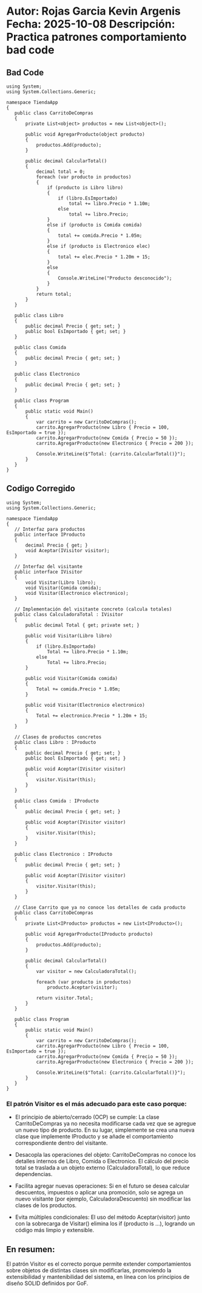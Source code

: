 #
Autor: Rojas Garcia Kevin Argenis
Fecha: 2025-10-08
Descripción: Practica patrones comportamiento bad code
 ============================================

## Bad Code

 ```
using System;
using System.Collections.Generic;

namespace TiendaApp
{
    public class CarritoDeCompras
    {
        private List<object> productos = new List<object>();

        public void AgregarProducto(object producto)
        {
            productos.Add(producto);
        }

        public decimal CalcularTotal()
        {
            decimal total = 0;
            foreach (var producto in productos)
            {
                if (producto is Libro libro)
                {
                    if (libro.EsImportado)
                        total += libro.Precio * 1.10m;
                    else
                        total += libro.Precio;
                }
                else if (producto is Comida comida)
                {
                    total += comida.Precio * 1.05m;
                }
                else if (producto is Electronico elec)
                {
                    total += elec.Precio * 1.20m + 15;
                }
                else
                {
                    Console.WriteLine("Producto desconocido");
                }
            }
            return total;
        }
    }

    public class Libro
    {
        public decimal Precio { get; set; }
        public bool EsImportado { get; set; }
    }

    public class Comida
    {
        public decimal Precio { get; set; }
    }

    public class Electronico
    {
        public decimal Precio { get; set; }
    }

    public class Program
    {
        public static void Main()
        {
            var carrito = new CarritoDeCompras();
            carrito.AgregarProducto(new Libro { Precio = 100, EsImportado = true });
            carrito.AgregarProducto(new Comida { Precio = 50 });
            carrito.AgregarProducto(new Electronico { Precio = 200 });

            Console.WriteLine($"Total: {carrito.CalcularTotal()}");
        }
    }
}

```

## Codigo Corregido

 ```
using System;
using System.Collections.Generic;

namespace TiendaApp
{
    // Interfaz para productos
    public interface IProducto
    {
        decimal Precio { get; }
        void Aceptar(IVisitor visitor);
    }

    // Interfaz del visitante
    public interface IVisitor
    {
        void Visitar(Libro libro);
        void Visitar(Comida comida);
        void Visitar(Electronico electronico);
    }

    // Implementación del visitante concreto (calcula totales)
    public class CalculadoraTotal : IVisitor
    {
        public decimal Total { get; private set; }

        public void Visitar(Libro libro)
        {
            if (libro.EsImportado)
                Total += libro.Precio * 1.10m;
            else
                Total += libro.Precio;
        }

        public void Visitar(Comida comida)
        {
            Total += comida.Precio * 1.05m;
        }

        public void Visitar(Electronico electronico)
        {
            Total += electronico.Precio * 1.20m + 15;
        }
    }

    // Clases de productos concretos
    public class Libro : IProducto
    {
        public decimal Precio { get; set; }
        public bool EsImportado { get; set; }

        public void Aceptar(IVisitor visitor)
        {
            visitor.Visitar(this);
        }
    }

    public class Comida : IProducto
    {
        public decimal Precio { get; set; }

        public void Aceptar(IVisitor visitor)
        {
            visitor.Visitar(this);
        }
    }

    public class Electronico : IProducto
    {
        public decimal Precio { get; set; }

        public void Aceptar(IVisitor visitor)
        {
            visitor.Visitar(this);
        }
    }

    // Clase Carrito que ya no conoce los detalles de cada producto
    public class CarritoDeCompras
    {
        private List<IProducto> productos = new List<IProducto>();

        public void AgregarProducto(IProducto producto)
        {
            productos.Add(producto);
        }

        public decimal CalcularTotal()
        {
            var visitor = new CalculadoraTotal();

            foreach (var producto in productos)
                producto.Aceptar(visitor);

            return visitor.Total;
        }
    }

    public class Program
    {
        public static void Main()
        {
            var carrito = new CarritoDeCompras();
            carrito.AgregarProducto(new Libro { Precio = 100, EsImportado = true });
            carrito.AgregarProducto(new Comida { Precio = 50 });
            carrito.AgregarProducto(new Electronico { Precio = 200 });

            Console.WriteLine($"Total: {carrito.CalcularTotal()}");
        }
    }
}

```
### El patrón Visitor es el más adecuado para este caso porque:

- El principio de abierto/cerrado (OCP) se cumple:
La clase CarritoDeCompras ya no necesita modificarse cada vez que se agregue un nuevo tipo de producto.
En su lugar, simplemente se crea una nueva clase que implemente IProducto y se añade el comportamiento correspondiente dentro del visitante.

- Desacopla las operaciones del objeto:
CarritoDeCompras no conoce los detalles internos de Libro, Comida o Electronico.
El cálculo del precio total se traslada a un objeto externo (CalculadoraTotal), lo que reduce dependencias.

- Facilita agregar nuevas operaciones:
Si en el futuro se desea calcular descuentos, impuestos o aplicar una promoción, solo se agrega un nuevo visitante (por ejemplo, CalculadoraDescuento) sin modificar las clases de los productos.

- Evita múltiples condicionales:
El uso del método Aceptar(visitor) junto con la sobrecarga de Visitar() elimina los if (producto is ...), logrando un código más limpio y extensible.

## En resumen:
El patrón Visitor es el correcto porque permite extender comportamientos sobre objetos de distintas clases sin modificarlas, promoviendo la extensibilidad y mantenibilidad del sistema, en línea con los principios de diseño SOLID definidos por GoF.
